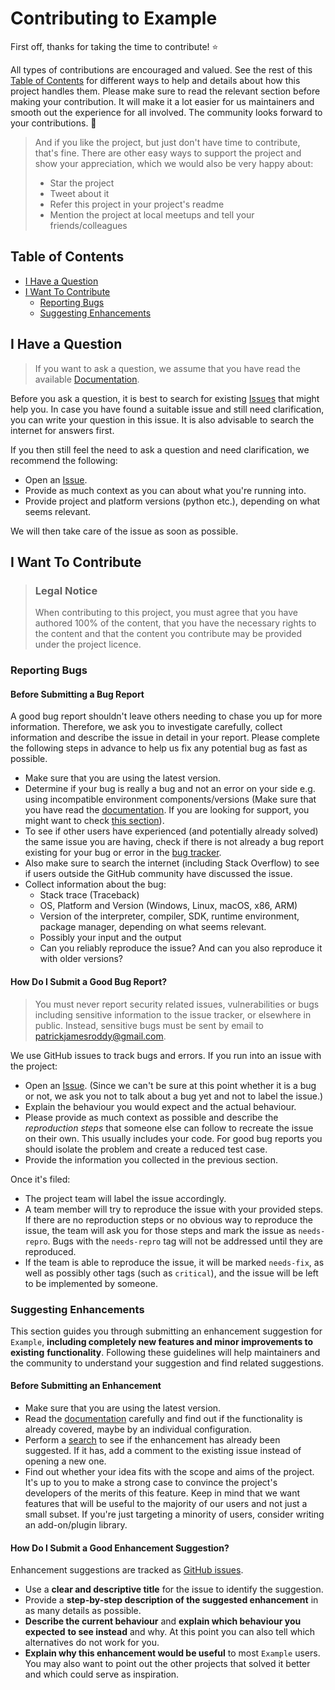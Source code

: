 # Contributing to Example

First off, thanks for taking the time to contribute! ⭐

All types of contributions are encouraged and valued. See the rest of this
[Table of Contents](#table-of-contents) for different ways to help and details
about how this project handles them. Please make sure to read the relevant
section before making your contribution. It will make it a lot easier for us
maintainers and smooth out the experience for all involved. The community looks
forward to your contributions. 🎉

> And if you like the project, but just don't have time to contribute, that's
> fine. There are other easy ways to support the project and show your
> appreciation, which we would also be very happy about:
>
> - Star the project
> - Tweet about it
> - Refer this project in your project's readme
> - Mention the project at local meetups and tell your friends/colleagues

## Table of Contents

- [I Have a Question](#i-have-a-question)
- [I Want To Contribute](#i-want-to-contribute)
  - [Reporting Bugs](#reporting-bugs)
  - [Suggesting Enhancements](#suggesting-enhancements)

## I Have a Question

> If you want to ask a question, we assume that you have read the available
> [Documentation](https://paddyroddy.github.io/python-template).

Before you ask a question, it is best to search for existing
[Issues](https://github.com/paddyroddy/python-template/issues) that might help
you. In case you have found a suitable issue and still need clarification, you
can write your question in this issue. It is also advisable to search the
internet for answers first.

If you then still feel the need to ask a question and need clarification, we
recommend the following:

- Open an [Issue](https://github.com/paddyroddy/python-template/issues/new).
- Provide as much context as you can about what you're running into.
- Provide project and platform versions (python etc.), depending on what seems
  relevant.

We will then take care of the issue as soon as possible.

## I Want To Contribute

> ### Legal Notice
>
> When contributing to this project, you must agree that you have authored 100%
> of the content, that you have the necessary rights to the content and that the
> content you contribute may be provided under the project licence.

### Reporting Bugs

#### Before Submitting a Bug Report

A good bug report shouldn't leave others needing to chase you up for more
information. Therefore, we ask you to investigate carefully, collect information
and describe the issue in detail in your report. Please complete the following
steps in advance to help us fix any potential bug as fast as possible.

- Make sure that you are using the latest version.
- Determine if your bug is really a bug and not an error on your side e.g. using
  incompatible environment components/versions (Make sure that you have read the
  [documentation](https://paddyroddy.github.io/python-template). If you are
  looking for support, you might want to check
  [this section](#i-have-a-question)).
- To see if other users have experienced (and potentially already solved) the
  same issue you are having, check if there is not already a bug report existing
  for your bug or error in the
  [bug tracker](https://github.com/paddyroddy/python-template/issues?q=label%3Abug).
- Also make sure to search the internet (including Stack Overflow) to see if
  users outside the GitHub community have discussed the issue.
- Collect information about the bug:
  - Stack trace (Traceback)
  - OS, Platform and Version (Windows, Linux, macOS, x86, ARM)
  - Version of the interpreter, compiler, SDK, runtime environment, package
    manager, depending on what seems relevant.
  - Possibly your input and the output
  - Can you reliably reproduce the issue? And can you also reproduce it with
    older versions?

#### How Do I Submit a Good Bug Report?

> You must never report security related issues, vulnerabilities or bugs
> including sensitive information to the issue tracker, or elsewhere in public.
> Instead, sensitive bugs must be sent by email to
> <patrickjamesroddy@gmail.com>.

We use GitHub issues to track bugs and errors. If you run into an issue with the
project:

- Open an [Issue](https://github.com/paddyroddy/python-template/issues/new).
  (Since we can't be sure at this point whether it is a bug or not, we ask you
  not to talk about a bug yet and not to label the issue.)
- Explain the behaviour you would expect and the actual behaviour.
- Please provide as much context as possible and describe the _reproduction_
  _steps_ that someone else can follow to recreate the issue on their own. This
  usually includes your code. For good bug reports you should isolate the
  problem and create a reduced test case.
- Provide the information you collected in the previous section.

Once it's filed:

- The project team will label the issue accordingly.
- A team member will try to reproduce the issue with your provided steps. If
  there are no reproduction steps or no obvious way to reproduce the issue, the
  team will ask you for those steps and mark the issue as `needs-repro`. Bugs
  with the `needs-repro` tag will not be addressed until they are reproduced.
- If the team is able to reproduce the issue, it will be marked `needs-fix`, as
  well as possibly other tags (such as `critical`), and the issue will be left
  to be implemented by someone.

### Suggesting Enhancements

This section guides you through submitting an enhancement suggestion for
`Example`, **including completely new features and minor improvements to
existing** **functionality**. Following these guidelines will help maintainers
and the community to understand your suggestion and find related suggestions.

#### Before Submitting an Enhancement

- Make sure that you are using the latest version.
- Read the [documentation](https://paddyroddy.github.io/python-template)
  carefully and find out if the functionality is already covered, maybe by an
  individual configuration.
- Perform a [search](https://github.com/paddyroddy/python-template/issues) to
  see if the enhancement has already been suggested. If it has, add a comment to
  the existing issue instead of opening a new one.
- Find out whether your idea fits with the scope and aims of the project. It's
  up to you to make a strong case to convince the project's developers of the
  merits of this feature. Keep in mind that we want features that will be useful
  to the majority of our users and not just a small subset. If you're just
  targeting a minority of users, consider writing an add-on/plugin library.

#### How Do I Submit a Good Enhancement Suggestion?

Enhancement suggestions are tracked as
[GitHub issues](https://github.com/paddyroddy/python-template/issues).

- Use a **clear and descriptive title** for the issue to identify the
  suggestion.
- Provide a **step-by-step description of the suggested enhancement** in as many
  details as possible.
- **Describe the current behaviour** and **explain which behaviour you
  expected** **to see instead** and why. At this point you can also tell which
  alternatives do not work for you.
- **Explain why this enhancement would be useful** to most `Example` users. You
  may also want to point out the other projects that solved it better and which
  could serve as inspiration.
